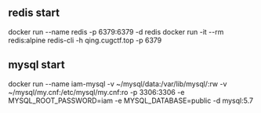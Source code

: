 ## redis start
docker run --name redis -p 6379:6379 -d redis
docker run -it  --rm redis:alpine redis-cli -h qing.cugctf.top -p 6379

## mysql start
docker run --name iam-mysql -v ~/mysql/data:/var/lib/mysql/:rw -v ~/mysql/my.cnf:/etc/mysql/my.cnf:ro -p 3306:3306 -e MYSQL_ROOT_PASSWORD=iam -e MYSQL_DATABASE=public -d mysql:5.7 